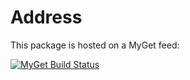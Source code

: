 Address
=======

This package is hosted on a MyGet feed:

[![MyGet Build Status](https://www.myget.org/BuildSource/Badge/guildford-bc?identifier=bde0a78a-07d8-4d4b-a19a-3738d38b8388)](https://www.myget.org/)
